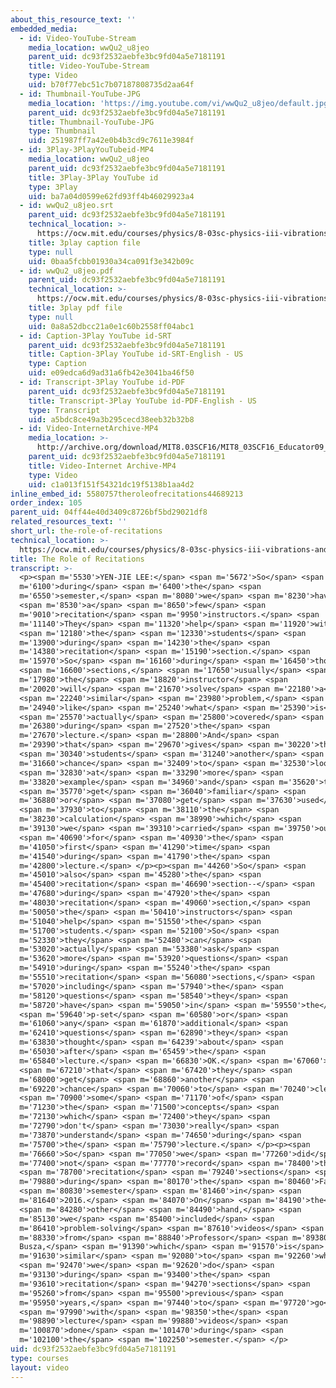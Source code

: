 ```yaml
---
about_this_resource_text: ''
embedded_media:
  - id: Video-YouTube-Stream
    media_location: wwQu2_u8jeo
    parent_uid: dc93f2532aebfe3bc9fd04a5e7181191
    title: Video-YouTube-Stream
    type: Video
    uid: b70f77ebc51c7b07187808735d2aa64f
  - id: Thumbnail-YouTube-JPG
    media_location: 'https://img.youtube.com/vi/wwQu2_u8jeo/default.jpg'
    parent_uid: dc93f2532aebfe3bc9fd04a5e7181191
    title: Thumbnail-YouTube-JPG
    type: Thumbnail
    uid: 251987ff7a42e0b4b3cd9c7611e3984f
  - id: 3Play-3PlayYouTubeid-MP4
    media_location: wwQu2_u8jeo
    parent_uid: dc93f2532aebfe3bc9fd04a5e7181191
    title: 3Play-3Play YouTube id
    type: 3Play
    uid: ba7a04d0599e62fd93ff4b46029923a4
  - id: wwQu2_u8jeo.srt
    parent_uid: dc93f2532aebfe3bc9fd04a5e7181191
    technical_location: >-
      https://ocw.mit.edu/courses/physics/8-03sc-physics-iii-vibrations-and-waves-fall-2016/instructor-insights/the-role-of-recitations/wwQu2_u8jeo.srt
    title: 3play caption file
    type: null
    uid: 0baa5fcbb01930a34ca091f3e342b09c
  - id: wwQu2_u8jeo.pdf
    parent_uid: dc93f2532aebfe3bc9fd04a5e7181191
    technical_location: >-
      https://ocw.mit.edu/courses/physics/8-03sc-physics-iii-vibrations-and-waves-fall-2016/instructor-insights/the-role-of-recitations/wwQu2_u8jeo.pdf
    title: 3play pdf file
    type: null
    uid: 0a8a52dbcc21a0e1c60b2558ff04abc1
  - id: Caption-3Play YouTube id-SRT
    parent_uid: dc93f2532aebfe3bc9fd04a5e7181191
    title: Caption-3Play YouTube id-SRT-English - US
    type: Caption
    uid: e09edca6d9ad31a6fb42e3041ba46f50
  - id: Transcript-3Play YouTube id-PDF
    parent_uid: dc93f2532aebfe3bc9fd04a5e7181191
    title: Transcript-3Play YouTube id-PDF-English - US
    type: Transcript
    uid: a5bdc8ce49a3b295cecd38eeb32b32b8
  - id: Video-InternetArchive-MP4
    media_location: >-
      http://archive.org/download/MIT8.03SCF16/MIT8_03SCF16_Educator09_Recitations_300k.mp4
    parent_uid: dc93f2532aebfe3bc9fd04a5e7181191
    title: Video-Internet Archive-MP4
    type: Video
    uid: c1a013f151f54321dc19f5138b1aa4d2
inline_embed_id: 5580757theroleofrecitations44689213
order_index: 105
parent_uid: 04ff44e40d3409c8726bf5bd29021df8
related_resources_text: ''
short_url: the-role-of-recitations
technical_location: >-
  https://ocw.mit.edu/courses/physics/8-03sc-physics-iii-vibrations-and-waves-fall-2016/instructor-insights/the-role-of-recitations
title: The Role of Recitations
transcript: >-
  <p><span m='5530'>YEN-JIE LEE:</span> <span m='5672'>So</span> <span
  m='6100'>during</span> <span m='6400'>the</span> <span
  m='6550'>semester,</span> <span m='8080'>we</span> <span m='8230'>have</span>
  <span m='8530'>a</span> <span m='8650'>few</span> <span
  m='9010'>recitation</span> <span m='9950'>instructors.</span> <span
  m='11140'>They</span> <span m='11320'>help</span> <span m='11920'>with</span>
  <span m='12180'>the</span> <span m='12330'>students</span> <span
  m='13900'>during</span> <span m='14230'>the</span> <span
  m='14380'>recitation</span> <span m='15190'>section.</span> <span
  m='15970'>So</span> <span m='16160'>during</span> <span m='16450'>those</span>
  <span m='16600'>sections,</span> <span m='17650'>usually</span> <span
  m='17980'>the</span> <span m='18820'>instructor</span> <span
  m='20020'>will</span> <span m='21670'>solve</span> <span m='22180'>a</span>
  <span m='22240'>similar</span> <span m='23980'>problem,</span> <span
  m='24940'>like</span> <span m='25240'>what</span> <span m='25390'>is</span>
  <span m='25570'>actually</span> <span m='25800'>covered</span> <span
  m='26380'>during</span> <span m='27520'>the</span> <span
  m='27670'>lecture.</span> <span m='28800'>And</span> <span
  m='29390'>that</span> <span m='29670'>gives</span> <span m='30220'>the</span>
  <span m='30340'>students</span> <span m='31240'>another</span> <span
  m='31660'>chance</span> <span m='32409'>to</span> <span m='32530'>look</span>
  <span m='32830'>at</span> <span m='33290'>more</span> <span
  m='33820'>example</span> <span m='34960'>and</span> <span m='35620'>to</span>
  <span m='35770'>get</span> <span m='36040'>familiar</span> <span
  m='36880'>or</span> <span m='37080'>get</span> <span m='37630'>used</span>
  <span m='37930'>to</span> <span m='38110'>the</span> <span
  m='38230'>calculation</span> <span m='38990'>which</span> <span
  m='39130'>we</span> <span m='39310'>carried</span> <span m='39750'>out</span>
  <span m='40690'>for</span> <span m='40930'>the</span> <span
  m='41050'>first</span> <span m='41290'>time</span> <span
  m='41540'>during</span> <span m='41790'>the</span> <span
  m='42800'>lecture.</span> </p><p><span m='44260'>So</span> <span
  m='45010'>also</span> <span m='45280'>the</span> <span
  m='45400'>recitation</span> <span m='46690'>section--</span> <span
  m='47680'>during</span> <span m='47920'>the</span> <span
  m='48030'>recitation</span> <span m='49060'>section,</span> <span
  m='50050'>the</span> <span m='50410'>instructors</span> <span
  m='51040'>help</span> <span m='51550'>the</span> <span
  m='51700'>students.</span> <span m='52100'>So</span> <span
  m='52330'>they</span> <span m='52480'>can</span> <span
  m='53020'>actually</span> <span m='53380'>ask</span> <span
  m='53620'>more</span> <span m='53920'>questions</span> <span
  m='54910'>during</span> <span m='55240'>the</span> <span
  m='55510'>recitation</span> <span m='56080'>sections,</span> <span
  m='57020'>including</span> <span m='57940'>the</span> <span
  m='58120'>questions</span> <span m='58540'>they</span> <span
  m='58720'>have</span> <span m='59050'>in</span> <span m='59550'>the</span>
  <span m='59640'>p-set</span> <span m='60580'>or</span> <span
  m='61060'>any</span> <span m='61870'>additional</span> <span
  m='62410'>questions</span> <span m='62890'>they</span> <span
  m='63830'>thought</span> <span m='64239'>about</span> <span
  m='65030'>after</span> <span m='65459'>the</span> <span
  m='65840'>lecture.</span> <span m='66830'>OK.</span> <span m='67060'>So</span>
  <span m='67210'>that</span> <span m='67420'>they</span> <span
  m='68000'>get</span> <span m='68860'>another</span> <span
  m='69220'>chance</span> <span m='70060'>to</span> <span m='70240'>clear</span>
  <span m='70900'>some</span> <span m='71170'>of</span> <span
  m='71230'>the</span> <span m='71500'>concepts</span> <span
  m='72130'>which</span> <span m='72400'>they</span> <span
  m='72790'>don't</span> <span m='73030'>really</span> <span
  m='73870'>understand</span> <span m='74650'>during</span> <span
  m='75700'>the</span> <span m='75790'>lecture.</span> </p><p><span
  m='76660'>So</span> <span m='77050'>we</span> <span m='77260'>did</span> <span
  m='77400'>not</span> <span m='77770'>record</span> <span m='78400'>the</span>
  <span m='78700'>recitation</span> <span m='79240'>sections</span> <span
  m='79880'>during</span> <span m='80170'>the</span> <span m='80460'>Fall</span>
  <span m='80830'>semester</span> <span m='81460'>in</span> <span
  m='81640'>2016.</span> <span m='84070'>On</span> <span m='84190'>the</span>
  <span m='84280'>other</span> <span m='84490'>hand,</span> <span
  m='85130'>we</span> <span m='85400'>included</span> <span
  m='86410'>problem-solving</span> <span m='87610'>videos</span> <span
  m='88330'>from</span> <span m='88840'>Professor</span> <span m='89380'>Wit
  Busza,</span> <span m='91390'>which</span> <span m='91570'>is</span> <span
  m='91630'>similar</span> <span m='92080'>to</span> <span m='92260'>what</span>
  <span m='92470'>we</span> <span m='92620'>do</span> <span
  m='93130'>during</span> <span m='93400'>the</span> <span
  m='93610'>recitation</span> <span m='94270'>sections</span> <span
  m='95260'>from</span> <span m='95500'>previous</span> <span
  m='95950'>years,</span> <span m='97440'>to</span> <span m='97720'>go</span>
  <span m='97990'>with</span> <span m='98350'>the</span> <span
  m='98890'>lecture</span> <span m='99880'>videos</span> <span
  m='100870'>done</span> <span m='101470'>during</span> <span
  m='102100'>the</span> <span m='102250'>semester.</span> </p>
uid: dc93f2532aebfe3bc9fd04a5e7181191
type: courses
layout: video
---
```

